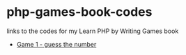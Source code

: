 # php-games-book-codes
links to the codes for my Learn PHP by Writing Games book

- [Game 1 - guess the number](https://github.com/dr-matt-smith/php-games-book-game01)

